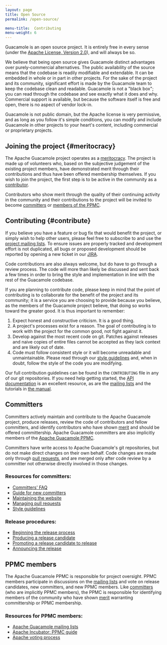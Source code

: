 ```yaml
---
layout: page 
title: Open Source
permalink: /open-source/

menu-title:  Contributing
menu-weight: 6
---
```


Guacamole is an open source project. It is entirely free in every sense (under
the [Apache License, Version 2.0](http://www.apache.org/licenses/LICENSE-2.0)),
and will always be so.

We believe that being open source gives Guacamole distinct advantages over
purely-commercial alternatives. The public availability of the source means
that the codebase is readily modifiable and extendable. It can be embedded in
whole or in part in other projects. For the sake of the project and its
community, significant effort is made by the Guacamole team to keep the
codebase clean and readable. Guacamole is not a "black box"; you can read
through the codebase and see exactly what it does and why. Commercial support
is available, but because the software itself is free and open, there is no
aspect of vendor lock-in.

Guacamole is not public domain, but the Apache license is very permissive, and
as long as you follow it's simple conditions, you can modify and include
Guacamole in other projects to your heart's content, including commercial or
proprietary projects.

Joining the project {#meritocracy}
----------------------------------

The Apache Guacamole project operates as a
[meritocracy](http://apache.org/foundation/how-it-works.html#meritocracy). The
project is made up of volunteers who, based on the subjective judgement of the
existing project members, have demonstrated merit through their contributions
and thus have been offered membership themselves. If you wish to join the
project, the first step is to be active in the community as a
[contributor](#contribute).

Contributors who show merit through the quality of their continuing activity in
the community and their contributions to the project will be invited to become
[committers](#committers) or [members of the PPMC](#ppmc-members).

Contributing {#contribute}
-----------------

If you believe you have a feature or bug fix that would benefit the project, or
simply wish to help other users, please feel free to subscribe to and use the
[project mailing lists](/support/#mailing-lists). To ensure issues are properly
tracked and development effort is not duplicated, all bugs or proposed
development should be reported by opening a new ticket in our
[JIRA](https://issues.apache.org/jira/browse/GUACAMOLE/).

Code contributions are also always welcome, but do have to go through a review
process. The code will more than likely be discussed and sent back a few times
in order to bring the style and implementation in line with the rest of the
Guacamole codebase.

If you are planning to contribute code, please keep in mind that the point of
contributing is to collaborate for the benefit of the project and its
community; it is a service you are choosing to provide because you believe, as
the members of the Guacamole project believe, that doing so works toward the
greater good. It is thus important to remember:

1. Expect honest and constructive criticism. It is a good thing.
2. A project's processes exist for a reason. The goal of contributing is to
   work with the project for the common good, not fight against it.
3. Develop against the most recent code on git. Patches against releases and
   naive copies of entire files cannot be accepted as they lack context and
   are likely out of date.
4. Code must follow consistent style or it will become unreadable and
   unmaintainable. Please read through our [style guidelines](/guac-style/) and,
   when in doubt, follow the style of the code you are modifying.

Our full contribution guidelines can be found in the `CONTRIBUTING` file in any
of our git repositories. If you need help getting started, the [API
documentation](/api-documentation) is an excellent resource, as are the
[mailing lists](/support/#mailing-lists) and the tutorials in [the
manual](/doc/gug/).

Committers
----------

Committers actively maintain and contribute to the Apache Guacamole project,
produce releases, review the code of contributors and fellow committers, and
identify contributors who have shown [merit](#meritocracy) and should be
offered committership. Apache Guacamole committers are also implicitly members
of the [Apache Guacamole PPMC](#ppmc-members).

Committers have write access to Apache Guacamole's git repositories, but do not
make direct changes on their own behalf. Code changes are made only through
[pull requests](/pull-requests/), and are merged only after code review by
a committer not otherwise directly involved in those changes.

### Resources for committers:

* [Committers' FAQ](http://www.apache.org/dev/committers.html)
* [Guide for new committers](http://www.apache.org/dev/new-committers-guide.html)
* [Maintaining the website](https://github.com/apache/incubator-guacamole-website/blob/master/README.md)
* [Managing pull requests](/pull-requests/)
* [Style guidelines](/guac-style/)

### Release procedures:

* [Beginning the release process](/release-procedures-part1/)
* [Producing a release candidate](/release-procedures-part2/)
* [Promoting a release candidate to release](/release-procedures-part3/)
* [Announcing the release](/release-procedures-part4/)

PPMC members
------------

The Apache Guacamole PPMC is responsible for project oversight. PPMC members
participate in discussions on the [mailing lists](/support/#mailing-lists) and
vote on release candidates, new committers, and new PPMC members. Like
[committers](#committers) (who are implicitly PPMC members), the PPMC is
responsible for identifying members of the community who have shown
[merit](#meritocracy) warranting committership or PPMC membership.

### Resources for PPMC members:

* [Apache Guacamole mailing lists](/support/#mailing-lists)
* [Apache Incubator: PPMC guide](http://incubator.apache.org/guides/ppmc.html)
* [Apache voting process](http://apache.org/foundation/voting.html)

